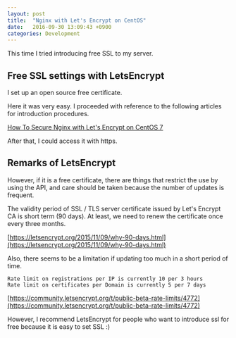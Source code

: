 ```yaml
---
layout: post
title:  "Nginx with Let's Encrypt on CentOS"
date:   2016-09-30 13:09:43 +0900
categories: Development
---
```


This time I tried introducing free SSL to my server.

## Free SSL settings with LetsEncrypt

I set up an open source free certificate.

Here it was very easy.
I proceeded with reference to the following articles for introduction procedures.

[How To Secure Nginx with Let's Encrypt on CentOS 7](https://www.digitalocean.com/community/tutorials/how-to-secure-nginx-with-let-s-encrypt-on-centos-7)

After that,
I could access it with https.

## Remarks of LetsEncrypt

However, if it is a free certificate,
there are things that restrict the use by using the API,
and care should be taken because the number of updates is frequent.

The validity period of SSL / TLS server certificate issued by Let's Encrypt CA is short term (90 days).
At least, we need to renew the certificate once every three months.

[https://letsencrypt.org/2015/11/09/why-90-days.html](https://letsencrypt.org/2015/11/09/why-90-days.html)


Also, there seems to be a limitation if updating too much in a short period of time.

```
Rate limit on registrations per IP is currently 10 per 3 hours
Rate limit on certificates per Domain is currently 5 per 7 days
```

[https://community.letsencrypt.org/t/public-beta-rate-limits/4772](https://community.letsencrypt.org/t/public-beta-rate-limits/4772)


However, I recommend LetsEncrypt for people who want to introduce ssl for free
because it is easy to set SSL :)
